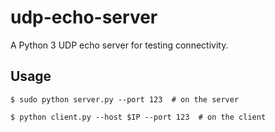 # udp-echo-server

A Python 3 UDP echo server for testing connectivity.

## Usage

```
$ sudo python server.py --port 123  # on the server

$ python client.py --host $IP --port 123  # on the client
```
